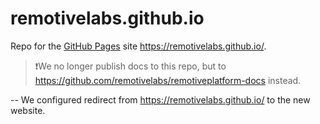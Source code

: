 # remotivelabs.github.io

Repo for the [GitHub Pages](https://docs.github.com/en/pages) site https://remotivelabs.github.io/.

> ❗️We no longer publish docs to this repo, but to https://github.com/remotivelabs/remotiveplatform-docs instead.

--
We configured redirect from https://remotivelabs.github.io/ to the new website.
